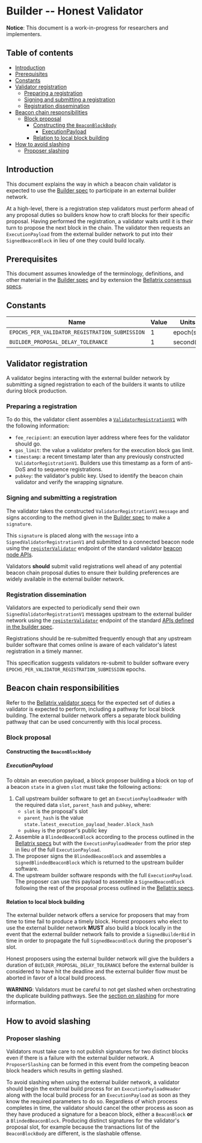 # Builder -- Honest Validator

**Notice**: This document is a work-in-progress for researchers and implementers.

## Table of contents

<!-- START doctoc generated TOC please keep comment here to allow auto update -->
<!-- DON'T EDIT THIS SECTION, INSTEAD RE-RUN doctoc TO UPDATE -->

- [Introduction](#introduction)
- [Prerequisites](#prerequisites)
- [Constants](#constants)
- [Validator registration](#validator-registration)
  - [Preparing a registration](#preparing-a-registration)
  - [Signing and submitting a registration](#signing-and-submitting-a-registration)
  - [Registration dissemination](#registration-dissemination)
- [Beacon chain responsibilities](#beacon-chain-responsibilities)
  - [Block proposal](#block-proposal)
    - [Constructing the `BeaconBlockBody`](#constructing-the-beaconblockbody)
      - [ExecutionPayload](#executionpayload)
    - [Relation to local block building](#relation-to-local-block-building)
- [How to avoid slashing](#how-to-avoid-slashing)
  - [Proposer slashing](#proposer-slashing)

<!-- END doctoc generated TOC please keep comment here to allow auto update -->

## Introduction

This document explains the way in which a beacon chain validator is expected to use the [Builder spec][builder-spec] to
participate in an external builder network.

At a high-level, there is a registration step validators must perform ahead of any proposal duties so builders know how
to craft blocks for their specific proposal. Having performed the registration, a validator waits until it is their turn
to propose the next block in the chain. The validator then requests an `ExecutionPayload` from the external builder
network to put into their `SignedBeaconBlock` in lieu of one they could build locally.

## Prerequisites

This document assumes knowledge of the terminology, definitions, and other material in the [Builder spec][builder-spec]
and by extension the [Bellatrix consensus specs][bellatrix-specs].

## Constants

| Name | Value | Units |
| - | - | - |
| `EPOCHS_PER_VALIDATOR_REGISTRATION_SUBMISSION` | 1 | epoch(s)|
| `BUILDER_PROPOSAL_DELAY_TOLERANCE` | 1 | second(s) |

## Validator registration

A validator begins interacting with the external builder network by submitting a signed registration to each of the
builders it wants to utilize during block production.

### Preparing a registration

To do this, the validator client assembles a [`ValidatorRegistrationV1`][validator-registration-v1] with the following
information:

* `fee_recipient`: an execution layer address where fees for the validator should go.
* `gas_limit`: the value a validator prefers for the execution block gas limit.
* `timestamp`: a recent timestamp later than any previously constructed `ValidatorRegistrationV1`.
  Builders use this timestamp as a form of anti-DoS and to sequence registrations.
* `pubkey`: the validator's public key. Used to identify the beacon chain validator and verify the wrapping signature.

### Signing and submitting a registration

The validator takes the constructed `ValidatorRegistrationV1` `message` and signs according to the method given in
the [Builder spec][builder-spec] to make a `signature`.

This `signature` is placed along with the `message` into a `SignedValidatorRegistrationV1` and submitted to a connected
beacon node using the [`registerValidator`][register-validator-api] endpoint of the standard validator
[beacon node APIs][beacon-node-apis].

Validators **should** submit valid registrations well ahead of any potential beacon chain proposal duties to ensure
their building preferences are widely available in the external builder network.

### Registration dissemination

Validators are expected to periodically send their own `SignedValidatorRegistrationV1` messages upstream to the external
builder network using the [`registerValidator`][register-validator-with-builder] endpoint of the standard
[APIs defined in the builder spec][builder-spec-apis].

Registrations should be re-submitted frequently enough that any upstream builder software that comes online is aware of
each validator's latest registration in a timely manner.

This specification suggests validators re-submit to builder software every
`EPOCHS_PER_VALIDATOR_REGISTRATION_SUBMISSION` epochs.

## Beacon chain responsibilities

Refer to the [Bellatrix validator specs][bellatrix-validator-specs] for the expected set of duties a validator is
expected to perform, including a pathway for local block building. The external builder network offers a separate block
building pathway that can be used concurrently with this local process.

### Block proposal

#### Constructing the `BeaconBlockBody`

##### ExecutionPayload

To obtain an execution payload, a block proposer building a block on top of a beacon `state` in a given `slot` must take
the following actions:

1. Call upstream builder software to get an `ExecutionPayloadHeader` with the
   required data `slot`, `parent_hash` and `pubkey`, where:
   * `slot` is the proposal's slot
   * `parent_hash` is the value `state.latest_execution_payload_header.block_hash`
   * `pubkey` is the propser's public key
2. Assemble a `BlindedBeaconBlock` according to the process outlined in the [Bellatrix specs][bellatrix-specs] but with
   the `ExecutionPayloadHeader` from the prior step in lieu of the full `ExecutionPayload`.
3. The proposer signs the `BlindedBeaconBlock` and assembles a `SignedBlindedBeaconBlock` which is returned to the
   upstream builder software.
4. The upstream builder software responds with the full `ExecutionPayload`. The proposer can use this payload
   to assemble a `SignedBeaconBlock` following the rest of the proposal process outlined in the
   [Bellatrix specs][bellatrix-specs].

#### Relation to local block building

The external builder network offers a service for proposers that may from time to time fail to produce a timely block.
Honest proposers who elect to use the external builder network **MUST** also build a block locally in the event that the
external builder network fails to provide a `SignedBuilderBid` in time in order to propagate the full
`SignedBeaconBlock` during the proposer's slot.

Honest proposers using the external builder network will give the builders a duration of
`BUILDER_PROPOSAL_DELAY_TOLERANCE` before the external builder is considered to have hit the deadline and the external
builder flow must be aborted in favor of a local build process.

**WARNING**: Validators must be careful to not get slashed when orchestrating the duplicate building pathways.
  See the [section on slashing](#proposer-slashing) for more information.

## How to avoid slashing

### Proposer slashing

Validators must take care to not publish signatures for two distinct blocks even if there is a failure with the external
builder network. A `ProposerSlashing` can be formed in this event from the competing beacon block headers which results
in getting slashed.

To avoid slashing when using the external builder network, a validator should begin the external build process for an
`ExecutionPayloadHeader` along with the local build process for an `ExecutionPayload` as soon as they know the required
parameters to do so. Regardless of which process completes in time, the validator should cancel the other
process as soon as they have produced a signature for a beacon block, either a `BeaconBlock` **or** a
`BlindedBeaconBlock`. Producing distinct signatures for the validator's proposal slot, for example because the
 transactions list of the `BeaconBlockBody` are different, is the slashable offense.

[builder-spec]: ./builder.md
[builder-spec-apis]: ./builder.md#endpoints
[register-validator-with-builder]: https://ethereum.github.io/builder-specs/#/Builder/registerValidator
[validator-registration-v1]: ./builder.md#validatorregistrationv1
[register-validator-api]: https://ethereum.github.io/beacon-APIs/#/Validator/registerValidator
[beacon-node-apis]: https://ethereum.github.io/beacon-APIs
[bellatrix-specs]: https://github.com/ethereum/consensus-specs/blob/dev/specs/bellatrix
[bellatrix-validator-specs]: https://github.com/ethereum/consensus-specs/blob/dev/specs/bellatrix/validator.md
